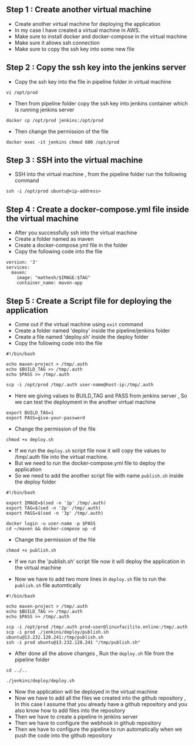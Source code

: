 ## Step 1 : Create another virtual machine
- Create another virtual machine for deploying the application
- In my case I have created a virtual machine in AWS.
- Make sure to install docker and docker-compose in the virtual machine
- Make sure it allows ssh connection
- Make sure to copy the ssh key into some new file

## Step 2 : Copy the ssh key into the jenkins server
- Copy the ssh key into the file in pipeline folder in virtual machine
```
vi /opt/prod
```
- Then from pipeline folder copy the ssh key into jenkins container which is running jenkins server
```
docker cp /opt/prod jenkins:/opt/prod
```
- Then change the permission of the file
```
docker exec -it jenkins chmod 600 /opt/prod
```
## Step 3 : SSH into the virtual machine
- SSH into the virtual machine , from the pipeline folder run the following command
```
ssh -i /opt/prod ubuntu@<ip-address>
```
## Step 4 : Create a docker-compose.yml file inside the virtual machine
- After you successfully ssh into the virtual machine
- Create a folder named as maven
- Create a docker-compose.yml file in the folder
- Copy the following code into the file
```
version: '3'
services:
  maven:
    image: "mathesh/$IMAGE:$TAG"
    container_name: maven-app
```

## Step 5 : Create a Script file for deploying the application
- Come out if the virtual machine using `exit` command
- Create a folder named 'deploy' inside the pipeline/jenkins folder
- Create a file named 'deploy.sh' inside the deploy folder
- Copy the following code into the file
```
#!/bin/bash

echo maven-project > /tmp/.auth
echo $BUILD_TAG >> /tmp/.auth
echo $PASS >> /tmp/.auth

scp -i /opt/prod /tmp/.auth user-name@host-ip:/tmp/.auth
```
- Here we giving values to BUILD_TAG and PASS from jenkins server , So we can test the deployment in the another virtual machine
```
export BUILD_TAG=1
export PASS=give-your-password
```
- Change the permission of the file
```
chmod +x deploy.sh
```
- If we run the `deploy.sh` script file now it will copy the values to /tmp/.auth file into the virtual machine.
- But we need to run the docker-compose.yml file to deploy the application
- So we need to add the another script file with name `publish.sh` inside the deploy folder
```
#!/bin/bash

export IMAGE=$(sed -n '1p' /tmp/.auth)
export TAG=$(sed -n '2p' /tmp/.auth)
export PASS=$(sed -n '3p' /tmp/.auth)

docker login -u user-name -p $PASS
cd ~/maven && docker-compose up -d
```

- Change the permission of the file
```
chmod +x publish.sh
```
- If we run the 'publish.sh' script file now it will deploy the application in the virtual machine

- Now we have to add two more lines in `deploy.sh` file to run the `publish.sh` file automtically
```
#!/bin/bash

echo maven-project > /tmp/.auth
echo $BUILD_TAG >> /tmp/.auth
echo $PASS >> /tmp/.auth

scp -i /opt/prod /tmp/.auth prod-user@linuxfacilito.online:/tmp/.auth
scp -i prod ./jenkins/deploy/publish.sh ubuntu@13.232.128.241:/tmp/publish.sh
ssh -i prod ubuntu@13.232.128.241 "/tmp/publish.sh"
```
- After done all the above changes , Run the `deploy.sh` file from the pipeline folder
```
cd ../..
```
```
./jenkins/deploy/deploy.sh
```
- Now the application will be deployed in the virtual machine
- Now we have to add all the files we created into the github repository , In this case I assume that you already have a github repository and you also know how to add files into the repository
- Then we have to create a pipeline in jenkins server
- Then we have to configure the webhook in github repository
- Then we have to configure the pipeline to run automatically when we push the code into the github repository
